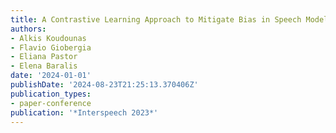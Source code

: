```yaml
---
title: A Contrastive Learning Approach to Mitigate Bias in Speech Models
authors:
- Alkis Koudounas
- Flavio Giobergia
- Eliana Pastor
- Elena Baralis
date: '2024-01-01'
publishDate: '2024-08-23T21:25:13.370406Z'
publication_types:
- paper-conference
publication: '*Interspeech 2023*'
---
```

